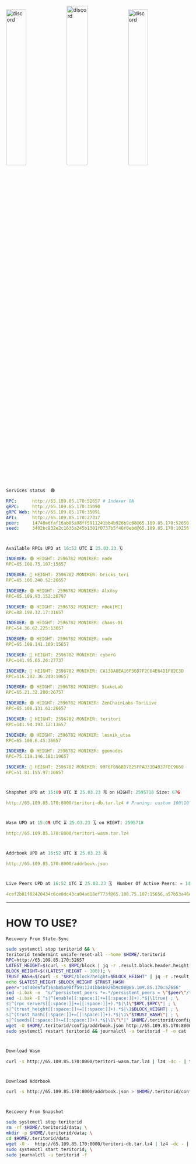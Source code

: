 [<img src='https://user-images.githubusercontent.com/83868103/215836529-812ac1b8-029f-4f5d-bb72-8539c308b0f4.png' alt='discord'  width='33%'>](https://github.com/romanv1812/Teritori/blob/main/data/mainnet_guide.md)[<img src='https://user-images.githubusercontent.com/83868103/215836572-1ace2f52-bfa5-452a-a9bd-1382169bc8f2.png' alt='discord'  width='33.39%'>](https://restake.app/teritori/torivaloper1qy38xmcrnht0kt5c5fryvl8llrpdwer6atxj5u/stake)[<img src='https://user-images.githubusercontent.com/83868103/215836599-cb1990d2-2e43-4fc2-898a-c373bcb64677.png' alt='discord'  width='33%'>](https://restake.app/teritori/torivaloper1qy38xmcrnht0kt5c5fryvl8llrpdwer6atxj5u/stake)
```python
Services status  🟢
```
```YAML
RPC:      http://65.109.85.170:52657 # Indexer ON
gRPC:     http://65.109.85.170:35090
gRPC Web: http://65.109.85.170:35091
API:      http://65.109.85.170:27317
peer:     14740e6faf16ab85a98ff5911241bb4b926b9c08@65.109.85.170:52656
seed:     3402bc832e2c1635a245b1301f0737b5f46f0ebd@65.109.85.170:10256
```
#
```python
Available RPCs UPD at 16:52 UTC ⏳ 25.03.23 🗓️ 
```
```YAML
INDEXER: 🟢 HEIGHT: 2596782 MONIKER: node
RPC=65.108.75.107:15657

INDEXER: 🔴 HEIGHT: 2596782 MONIKER: bricks_teri
RPC=65.108.240.52:26657

INDEXER: 🟢 HEIGHT: 2596782 MONIKER: AlxVoy
RPC=65.109.93.152:26797

INDEXER: 🟢 HEIGHT: 2596782 MONIKER: n0ok[MC]
RPC=88.198.32.17:31657

INDEXER: 🟢 HEIGHT: 2596782 MONIKER: chaos-01
RPC=54.36.62.225:13657

INDEXER: 🟢 HEIGHT: 2596782 MONIKER: node
RPC=65.108.141.109:15657

INDEXER: 🔴 HEIGHT: 2596782 MONIKER: cyberG
RPC=141.95.65.26:27737

INDEXER: 🔴 HEIGHT: 2596782 MONIKER: CA13DA8EA16F56D7F2C64E64D1F82C3D
RPC=116.202.36.240:10657

INDEXER: 🟢 HEIGHT: 2596782 MONIKER: StakeLab
RPC=65.21.32.200:26757

INDEXER: 🟢 HEIGHT: 2596782 MONIKER: ZenChainLabs-ToriLive
RPC=65.108.131.62:26657

INDEXER: 🔴 HEIGHT: 2596782 MONIKER: teritori
RPC=141.94.193.12:13657

INDEXER: 🟢 HEIGHT: 2596782 MONIKER: lesnik_utsa
RPC=65.108.6.45:36657

INDEXER: 🟢 HEIGHT: 2596782 MONIKER: geonodes
RPC=75.119.146.181:19657

INDEXER: 🔴 HEIGHT: 2596782 MONIKER: 99F6F886BD7825FFAD31D4B37FDC9668
RPC=51.81.155.97:10857

```
#
```python
Shapshot UPD at 15:09 UTC ⏳ 25.03.23 🗓️ on HIGHT: 2595718 Size: 67G
```
```YAML
http://65.109.85.170:8000/teritori-db.tar.lz4 # Pruning: custom 100\10\100 Indexer kv
```
#
```python
Wasm UPD at 15:09 UTC ⏳ 25.03.23 🗓️ on HIGHT: 2595718
```
```YAML
http://65.109.85.170:8000/teritori-wasm.tar.lz4
```
#
```python
Addrbook UPD at 16:52 UTC ⏳ 25.03.23 🗓️ 
```
```YAML
http://65.109.85.170:8000/addrbook.json
```
#
```python
Live Peers UPD at 16:52 UTC ⏳ 25.03.23 🗓️  Number Of Active Peers: = 14
```
```YAML
4cef2b81f82420434c6ce0dc43ca04ad18ef773f@65.108.75.107:15656,a57b53a46e6f473b42a6db6e0c0f216b1611efcb@65.108.240.52:26656,6ef7a8bc7a3cc0856594f12570e8f2282a099dcf@65.109.93.152:26796,e3374c3d25a36f06662fa150043e5e6529d11570@88.198.32.17:31656,10a19941e819a9a89873398b1d52794929d245a0@54.36.62.225:13656,5cabaab828aea4bcc60e20c5a87b469c43023557@65.108.141.109:15656,e3b906fefa58783395fcf72086c698707908a558@141.95.65.26:27736,d40face481bc00a617d9a29c39be412a776e28c2@116.202.36.240:10656,a06fbbb9ace823ae28a696a91daa2d0644653c28@65.21.32.200:26756,8e9624292123624e4eddc3f43189f08a0424127e@65.108.131.62:26656,317d9a102d4a04337c65571c18df0e98269dce87@141.94.193.12:13656,46b7ae20e3cc4264076a91c3601f3894a021a80d@65.108.6.45:36656,16f90d350de14a596ebdc683ce5e703c14e40bb3@75.119.146.181:19656,3bd3a20d7c8a26a20927289a7a6bffecf71de53e@51.81.155.97:10856
```
---
# HOW TO USE?
```python
Recovery From State-Sync
```
```bash
sudo systemctl stop teritorid && \
teritorid tendermint unsafe-reset-all --home $HOME/.teritorid
RPC=http://65.109.85.170:52657
LATEST_HEIGHT=$(curl -s $RPC/block | jq -r .result.block.header.height); \
BLOCK_HEIGHT=$((LATEST_HEIGHT - 100)); \
TRUST_HASH=$(curl -s "$RPC/block?height=$BLOCK_HEIGHT" | jq -r .result.block_id.hash)
echo $LATEST_HEIGHT $BLOCK_HEIGHT $TRUST_HASH
peer="14740e6faf16ab85a98ff5911241bb4b926b9c08@65.109.85.170:52656"
sed -i.bak -e  "s/^persistent_peers *=.*/persistent_peers = \"$peer\"/" $HOME/.teritorid/config/config.toml
sed -i.bak -E "s|^(enable[[:space:]]+=[[:space:]]+).*$|\1true| ; \
s|^(rpc_servers[[:space:]]+=[[:space:]]+).*$|\1\"$RPC,$RPC\"| ; \
s|^(trust_height[[:space:]]+=[[:space:]]+).*$|\1$BLOCK_HEIGHT| ; \
s|^(trust_hash[[:space:]]+=[[:space:]]+).*$|\1\"$TRUST_HASH\"| ; \
s|^(seeds[[:space:]]+=[[:space:]]+).*$|\1\"\"|" $HOME/.teritorid/config/config.toml
wget -O $HOME/.teritorid/config/addrbook.json http://65.109.85.170:8000/addrbook.json
sudo systemctl restart teritorid && journalctl -u teritorid -f -o cat
```
#
```python
Download Wasm
```
```bash
curl -s http://65.109.85.170:8000/teritori-wasm.tar.lz4 | lz4 -dc - | tar -xf - -C $HOME/.teritorid/data
```
#
```python
Download Addrbook
```
```bash
curl -s http://65.109.85.170:8000/addrbook.json > $HOME/.teritorid/config/addrbook.json
```
#
```python
Recovery From Snapshot
```
```bash
sudo systemctl stop teritorid
rm -rf $HOME/.teritorid/data; \
mkdir -p $HOME/.teritorid/data; \
cd $HOME/.teritorid/data
wget -O -  http://65.109.85.170:8000/teritori-db.tar.lz4 | lz4 -dc - | tar -xf - -C $HOME/.teritorid
sudo systemctl start teritorid; \
sudo journalctl -u teritorid -f
```
